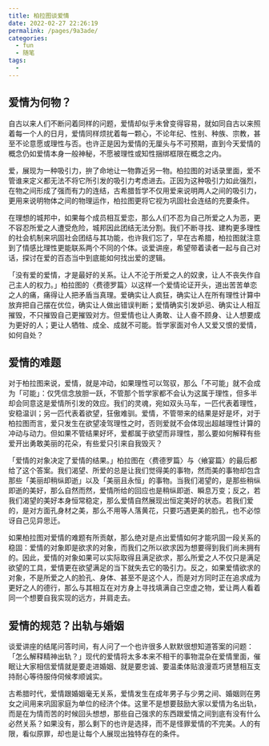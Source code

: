```yaml
---
title: 柏拉图谈爱情
date: 2022-02-27 22:26:19
permalink: /pages/9a3ade/
categories:
  - fun
  - 随笔
tags:
  - 
---
```

## 爱情为何物？

 

自古以来人们不断问着同样的问题，爱情却似乎未曾变得容易，就如同自古以来照着每一个人的日月，爱情同样烦扰着每一颗心，不论年纪、性别、种族、宗教，甚至不论意愿或理性与否。也许正是因为爱情的无厘头与不可预期，直到今天爱情的概念仍如爱情本身一般神秘，不愿被理性或知性捆绑框限在概念之内。

 

爱，展现为一种吸引力，拚了命地让一物靠近另一物。柏拉图的对话录里面，爱不管谁来定义都无法不将它所引发的吸引力考虑进去。正因为这种吸引力如此强烈，在物之间形成了强而有力的连结，古希腊哲学不仅用爱来说明两人之间的吸引力，更用来说明物体之间的物理运作，柏拉图更将它视为巩固社会连结的充要条件。

 

在理想的城邦中，如果每个成员相互爱恋，那么人们不忍为自己所爱之人为恶，更不容忍所爱之人遭受危险，城邦因此团结无法分割。我们不断寻找、建构更多理性的社会机制来巩固社会团结与其功能，也许我们忘了，早在古希腊，柏拉图就注意到了情感比理性更能联系两个不同的个体。谈爱讲座，希望带着读者一起与自己对话，探讨在爱的百态当中到底能如何找出爱的逻辑。

 

「没有爱的爱情，才是最好的关系。让人不沦于所爱之人的奴隶，让人不丧失作自己主人的权力。」柏拉图的〈费德罗篇〉以这样一个爱情论证开头，道出苦苦单恋之人的痛，痛得让人把矛盾当真理。爱确实让人疯狂，确实让人在所有理性计算中放弃把自己摆在优位，确实让人做出错误判断；爱情确实引发妒忌、确实让人相互摧毁，不只摧毁自己更摧毁对方。但爱情也让人勇敢、让人奋不顾身、让人想要成为更好的人；更让人牺牲、成全、成就不可能。哲学家面对令人又爱又恨的爱情，如何自处？

 

## 爱情的难题

 

对于柏拉图来说，爱情，就是冲动，如果理性可以驾驭，那么「不可能」就不会成为「可能」：仅凭信念放胆一跃，不管那个哲学家都不会认为这属于理性，但多半却会同意这是爱情所引发的效应。我们的灵魂，宛如双头马车，一匹代表着理性，安稳温训；另一匹代表着欲望，狂傲难驯。爱情，不管带来的结果是好是坏，对于柏拉图而言，爱只发生在欲望凌驾理性之时，否则爱就不会体现出超越理性计算的冲动与动力。但如果不管结果好坏，爱都属于欲望而非理性，那么要如何解释有些爱开出勇敢美丽的花朵，有些爱只引来自我毁灭？

 

「爱情的对象决定了爱情的结果。」柏拉图在〈费德罗篇〉与〈飨宴篇〉的最后都给了这个答案。我们渴望、所爱的总是让我们觉得美的事物，然而美的事物却包含那些「美丽却稍纵即逝」以及「美丽且永恒」的事物。当我们渴望的，是那些稍纵即逝的美好，那么自然而然，爱情所给的回应也是稍纵即逝、瞬息万变；反之，若我们渴望的美好本身恒常稳定，那么爱情自然展现出恒定美好的状态。若我们爱的，是对方面孔身材之美，那么不用等人落黄花，只要巧遇更美的脸孔，也不必惊讶自己见异思迁。

 

如果柏拉图对爱情的难题有所贡献，那么绝对是点出爱情如何才能巩固一段关系的稳固：爱情的对象即是欲求的对象，而我们之所以欲求因为想要得到我们尚未拥有的。因此，爱情的对象如果可以实际取得且满足欲求，那么所爱之人不仅只是满足欲望的工具，爱情更在欲望满足的当下就失去它的吸引力。反之，如果爱情欲求的对象，不是所爱之人的脸孔、身体、甚至不是这个人，而是对方同时正在追求成为更好之人的德行，那么与其相互在对方身上寻找填满自己空虚之物，爱让两人看着同一个想要自我实现的远方，并肩走去。

 

## 爱情的规范？出轨与婚姻

 

谈爱讲座的结尾问答时间，有人问了一个也许很多人默默很想知道答案的问题：「怎么解释精神出轨？」现代的爱情将太多本来不相干的事物混杂在爱情里面，催眠让大家相信爱情就是要走进婚姻、就是要忠诚、要温柔体贴浪漫乖巧贤慧相互支持耐心等待服侍伺候孝顺诚实。

 

古希腊时代，爱情跟婚姻毫无关系，爱情发生在成年男子与少男之间、婚姻则在男女之间用来巩固家庭为单位的经济个体。这里不是想要鼓励大家以爱情为名出轨，而是在为情而苦的时候回头想想，那些自己强求的东西跟爱情之间到底有没有什么必然关系？如果没有，那么剩下的也许是选择，而不是怪罪爱情的不完美。人的有限，看似原罪，却也是让每个人展现出独特存在的条件。